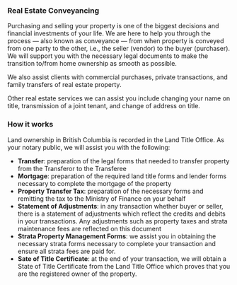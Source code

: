### Real Estate Conveyancing

Purchasing and selling your property is one of the biggest decisions and financial investments of your life.
We are here to help you through the process — also known as conveyance — from when property is
conveyed from one party to the other, i.e., the seller (vendor) to the buyer (purchaser). We will support
you with the necessary legal documents to make the transition to/from home ownership as smooth as
possible.

We also assist clients with commercial purchases, private transactions, and family transfers of real estate
property.

Other real estate services we can assist you include changing your name on title, transmission of a joint
tenant, and change of address on title.

### How it works

Land ownership in British Columbia is recorded in the Land Title Office. As your notary public, we will
assist you with the following:

- **Transfer**: preparation of the legal forms that needed to transfer property from the Transferor to the
  Transferee
- **Mortgage**: preparation of the required land title forms and lender forms necessary to complete the
  mortgage of the property
- **Property Transfer Tax**: preparation of the necessary forms and remitting the tax to the Ministry of
  Finance on your behalf
- **Statement of Adjustments**: in any transaction whether buyer or seller, there is a statement of adjustments
  which reflect the credits and debits in your transactions. Any adjustments such as property taxes and
  strata maintenance fees are reflected on this document
- **Strata Property Management Forms**: we assist you in obtaining the necessary strata forms necessary to
  complete your transaction and ensure all strata fees are paid for.
- **Sate of Title Certificate**: at the end of your transaction, we will obtain a State of Title Certificate from
  the Land Title Office which proves that you are the registered owner of the property.
